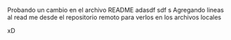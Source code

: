 Probando un cambio en el archivo README adasdf sdf s
Agregando lineas al read me desde el repositorio remoto para verlos en los archivos locales

xD

